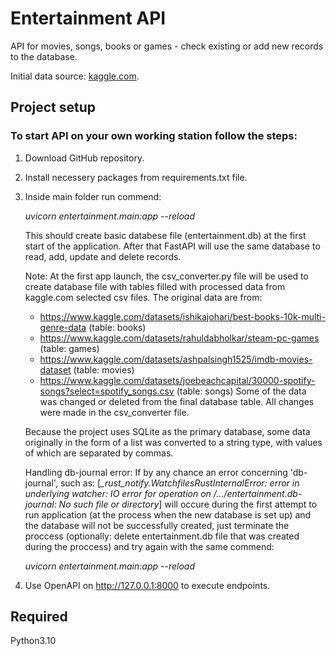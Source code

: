 # Entertainment API
API for movies, songs, books or games - check existing or add new records to the database.

Initial data source: [kaggle.com](https://www.kaggle.com/).

## Project setup

### To start API on your own working station follow the steps:
1) Download GitHub repository.
2) Install necessery packages from requirements.txt file.
3) Inside main folder run commend:

    *uvicorn entertainment.main:app --reload*

    This should create basic databese file (entertainment.db) at the first start of
    the application. After that FastAPI will use the same database to read, add,
    update and delete records.

    Note:
    At the first app launch, the csv_converter.py file will be used to create
    database file with tables filled with processed data from kaggle.com selected csv files.
    The original data are from:
    - https://www.kaggle.com/datasets/ishikajohari/best-books-10k-multi-genre-data (table: books)
    - https://www.kaggle.com/datasets/rahuldabholkar/steam-pc-games (table: games)
    - https://www.kaggle.com/datasets/ashpalsingh1525/imdb-movies-dataset (table: movies)
    - https://www.kaggle.com/datasets/joebeachcapital/30000-spotify-songs?select=spotify_songs.csv (table: songs)
    Some of the data was changed or deleted from the final database table.
    All changes were made in the csv_converter file.

    Because the project uses SQLite as the primary database, some data originally in the form of
    a list was converted to a string type, with values of which are separated by commas.

    Handling db-journal error:
    If by any chance an error concerning 'db-journal', such as:
    [*_rust_notify.WatchfilesRustInternalError: error in underlying watcher:
    IO error for operation on /.../entertainment.db-journal: No such file or directory*]
    will occure during the first attempt to run application (at the process when
    the new database is set up) and the database will not be successfully created,
    just terminate the proccess (optionally: delete entertainment.db file that
    was created during the proccess) and try again with the same commend:

    *uvicorn entertainment.main:app --reload*

4) Use OpenAPI on http://127.0.0.1:8000 to execute endpoints.

## Required
Python3.10